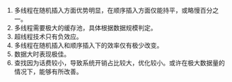 1. 多线程在随机插入方面优势明显，在顺序插入方面仅能持平，或略慢百分之一。
2. 多线程需要极大的缓存池，具体根据数据规模判定。
3. 超线程技术只有负效应。
4. 多线程在随机插入和顺序插入下的效率仅有极少改变。
5. 数据大时表现极佳。
6. 查找因为话费较小，导致系统开销占比较大，优化较小。或许在极大数据量的情况下，能够有所改善。
